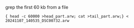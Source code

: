 grep the first 60 kb from a file

```
{ head -c 60000 >head_part.arw; cat >tail_part.arw;} < 20241107_140535_DSC00732.arw
```